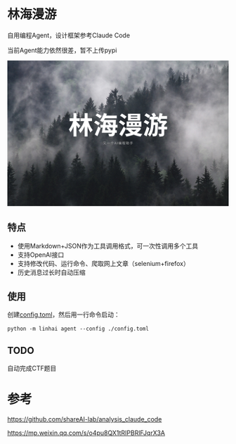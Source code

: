 # 林海漫游

自用编程Agent，设计框架参考Claude Code

当前Agent能力依然很差，暂不上传pypi

![social-preview](./assets/social-preview.jpg)

## 特点

- 使用Markdown+JSON作为工具调用格式，可一次性调用多个工具
- 支持OpenAI接口
- 支持修改代码、运行命令、爬取网上文章（selenium+firefox）
- 历史消息过长时自动压缩

## 使用

创建[config.toml](./config-example.toml)，然后用一行命令启动：

```shell
python -m linhai agent --config ./config.toml
```

## TODO

自动完成CTF题目

# 参考

https://github.com/shareAI-lab/analysis_claude_code

https://mp.weixin.qq.com/s/o4pu8QX1tRIPBRlFJqrX3A

